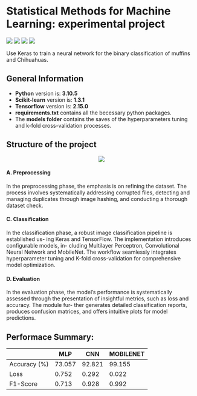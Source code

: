 # Statistical Methods for Machine Learning: experimental project
<img src="https://img.shields.io/badge/PyCharm-000000.svg?&style=for-the-badge&logo=PyCharm&logoColor=white"> <img src="https://img.shields.io/badge/Python-3776AB?style=for-the-badge&logo=python&logoColor=white"> <img src="https://img.shields.io/badge/TensorFlow-FF6F00?style=for-the-badge&logo=tensorflow&logoColor=white"> <img src="https://img.shields.io/badge/Keras-FF0000?style=for-the-badge&logo=keras&logoColor=white">

Use Keras to train a neural network for the binary classification of muffins and Chihuahuas.

## General Information

- **Python** version is: **3.10.5**
- **Scikit-learn** version is: **1.3.1**
- **Tensorflow** version is: **2.15.0**
- **requirements.txt** contains all the becessary python packages.
- The **models folder** contains the saves of the hyperparameters tuning and k-fold cross-validation processes.

## Structure of the project

<p align="center">
  <img src="https://github.com/Sabaudian/SMML_project/assets/32509505/811c0602-0796-4b03-9b85-3aa875a04bdd"/>
</p>

#### A. Preprocessing
In the preprocessing phase, the emphasis is on refining the dataset. The process involves systematically addressing corrupted files, detecting and managing duplicates through image hashing, and conducting a thorough dataset check.

#### C. Classification
In the classification phase, a robust image classification pipeline is established us- ing Keras and TensorFlow. The implementation introduces configurable models, in- cluding Multilayer Perceptron, Convolutional Neural Network and MobileNet. The workflow seamlessly integrates hyperparameter tuning and K-fold cross-validation for comprehensive model optimization.

#### D. Evaluation
In the evaluation phase, the model’s performance is systematically assessed through the presentation of insightful metrics, such as loss and accuracy. The module fur- ther generates detailed classification reports, produces confusion matrices, and offers intuitive plots for model predictions.

## Performace Summary:

|   | MLP | CNN | MOBILENET | 
| - | --- | ------------- | ------------------- |
| Accuracy (%)  | 73.057 | 92.821 | 99.155 |
| Loss  | 0.752 | 0.292 | 0.022 |
| F1-Score | 0.713 | 0.928 | 0.992 |

